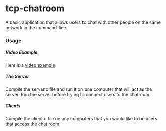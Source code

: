 # tcp-chatroom

A basic application that allows users to chat with other people on the same network in the command-line.

### Usage

##### Video Example
Here is a [video example](https://youtu.be/Q4DtRTLiWLg)

##### The Server
Compile the server.c file and run it on one computer that will act as the server. Run the server before trying to connect users to the chatroom.

##### Clients
Compile the client.c file on any computers that you would like to be users that access the chat room.
